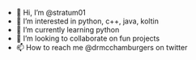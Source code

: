 - 👋 Hi, I’m @stratum01
- 👀 I’m interested in python, c++, java, koltin
- 🌱 I’m currently learning python
- 💞️ I’m looking to collaborate on fun projects
- 📫 How to reach me @drmcchamburgers on twitter

<!---
stratum01/stratum01 is a ✨ special ✨ repository because its `README.md` (this file) appears on your GitHub profile.
You can click the Preview link to take a look at your changes.
--->
